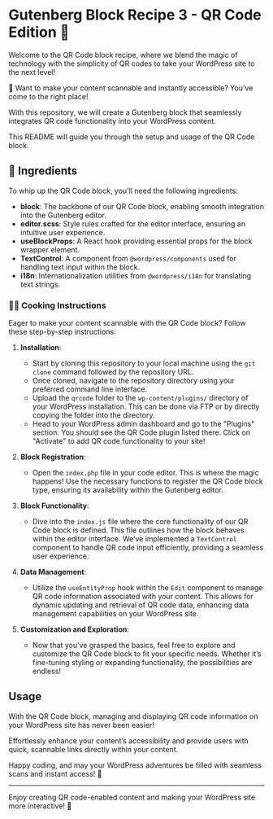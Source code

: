 # Gutenberg Block Recipe 3 - QR Code Edition 📲

Welcome to the QR Code block recipe, where we blend the magic of technology with the simplicity of QR codes to take your WordPress site to the next level!

📲 Want to make your content scannable and instantly accessible? You’ve come to the right place!

With this repository, we will create a Gutenberg block that seamlessly integrates QR code functionality into your WordPress content.

This README will guide you through the setup and usage of the QR Code block.

## 🧾 Ingredients

To whip up the QR Code block, you'll need the following ingredients:

- **block**: The backbone of our QR Code block, enabling smooth integration into the Gutenberg editor.
- **editor.scss**: Style rules crafted for the editor interface, ensuring an intuitive user experience.
- **useBlockProps**: A React hook providing essential props for the block wrapper element.
- **TextControl**: A component from `@wordpress/components` used for handling text input within the block.
- **i18n**: Internationalization utilities from `@wordpress/i18n` for translating text strings.

### 👨‍🍳 Cooking Instructions

Eager to make your content scannable with the QR Code block? Follow these step-by-step instructions:

1. **Installation**:
	- Start by cloning this repository to your local machine using the `git clone` command followed by the repository URL.
	- Once cloned, navigate to the repository directory using your preferred command line interface.
	- Upload the `qrcode` folder to the `wp-content/plugins/` directory of your WordPress installation. This can be done via FTP or by directly copying the folder into the directory.
	- Head to your WordPress admin dashboard and go to the "Plugins" section. You should see the QR Code plugin listed there. Click on "Activate" to add QR code functionality to your site!

2. **Block Registration**:
	- Open the `index.php` file in your code editor. This is where the magic happens! Use the necessary functions to register the QR Code block type, ensuring its availability within the Gutenberg editor.

3. **Block Functionality**:
	- Dive into the `index.js` file where the core functionality of our QR Code block is defined. This file outlines how the block behaves within the editor interface. We’ve implemented a `TextControl` component to handle QR code input efficiently, providing a seamless user experience.

4. **Data Management**:
	- Utilize the `useEntityProp` hook within the `Edit` component to manage QR code information associated with your content. This allows for dynamic updating and retrieval of QR code data, enhancing data management capabilities on your WordPress site.

5. **Customization and Exploration**:
	- Now that you’ve grasped the basics, feel free to explore and customize the QR Code block to fit your specific needs. Whether it’s fine-tuning styling or expanding functionality, the possibilities are endless!

## Usage

With the QR Code block, managing and displaying QR code information on your WordPress site has never been easier!

Effortlessly enhance your content’s accessibility and provide users with quick, scannable links directly within your content.

Happy coding, and may your WordPress adventures be filled with seamless scans and instant access! 📲

---

Enjoy creating QR code-enabled content and making your WordPress site more interactive! 🎉
